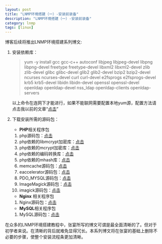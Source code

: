```yaml
---
layout: post  
title: "LNMP环境搭建（一）-安装前装备"  
description: "LNMP环境搭建（一）-安装前装备"  
category: lnmp
tags: [linux]  
---
```


博客后续将推出LNMP环境搭建系列博文:  

1. 安装依赖库：  
	>yum -y install gcc gcc-c++ autoconf libjpeg libjpeg-devel libpng libpng-devel freetype freetype-devel libxml2 libxml2-devel zlib zlib-devel glibc glibc-devel glib2 glib2-devel bzip2 bzip2-devel ncurses ncurses-devel curl curl-devel e2fsprogs e2fsprogs-devel krb5 krb5-devel libidn libidn-devel openssl openssl-devel openldap openldap-devel nss_ldap openldap-clients openldap-servers

	以上命令在连网下才能进行，如果不能联网需要配置本地yum源，配置方法请点击我以前的文章“[点击](http://petrie.github.com/linux/2012/09/18/linux-yum-iso/)”  

2. 下载安装所需的源码包：  
	- **PHP**相关程序包  
	1. php源码包：[点击](http://www.php.net/get/php-5.4.8.tar.gz/from/hk2.php.net/mirror)  
	2. php依赖的libmcrypt加密库：[点击](http://downloads.sourceforge.net/mcrypt/libmcrypt-2.5.8.tar.gz?modtime=1171868460&big_mirror=0)  
	2. php依赖的mcrypt加密库：[点击](http://downloads.sourceforge.net/mcrypt/mcrypt-2.6.8.tar.gz?modtime=1194463373&big_mirror=0)
	3. php依赖的编码转换库：[点击](http://ftp.gnu.org/pub/gnu/libiconv/libiconv-1.13.1.tar.gz)  
	4. php依赖的mhash库：[点击](http://downloads.sourceforge.net/mhash/mhash-0.9.9.9.tar.gz?modtime=1175740843&big_mirror=0)
    4. memcache源码包：[点击](http://pecl.php.net/get/memcache-2.2.5.tgz)
	4. eaccelerator源码包：[点击](http://bart.eaccelerator.net/source/0.9.6.1/eaccelerator-0.9.6.1.tar.bz2)
	4. PDO_MYSQL源码包：[点击](http://pecl.php.net/get/PDO_MYSQL-1.0.2.tgz)
	4. ImageMagick源码包：[点击](http://blog.s135.com/soft/linux/nginx_php/imagick/ImageMagick.tar.gz)
	4. imagick源码包：[点击](http://pecl.php.net/get/imagick-2.3.0.tgz)
    - **Nginx** 相关程序包  
	1. Nginx源码包：[点击](http://nginx.org/download/nginx-1.2.4.tar.gz)  
    - **MySQL**相关程序包
	1. MySQL源码包：[点击](http://dev.mysql.com/get/Downloads/MySQL-5.5/mysql-5.5.3-m3.tar.gz/from/http://mysql.he.net/)

在众多的LNMP环境搭建教程中，张宴所写的博文可谓是最全面清晰的了。但对于初学者来说。在清晰的背后就难免显得冗长。本系列博文将在张宴的基础上删除不必要的步骤，使整个安装流程条更加清晰。
